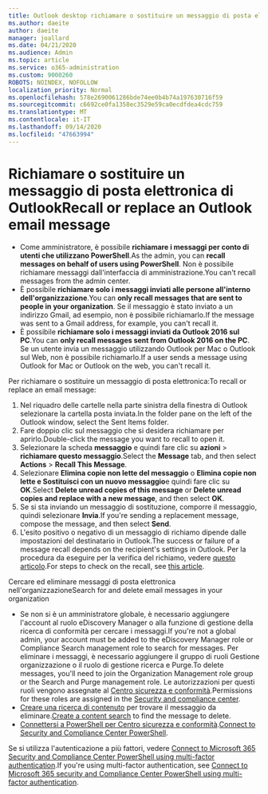 ```yaml
---
title: Outlook desktop richiamare o sostituire un messaggio di posta elettronica
ms.author: daeite
author: daeite
manager: joallard
ms.date: 04/21/2020
ms.audience: Admin
ms.topic: article
ms.service: o365-administration
ms.custom: 9000260
ROBOTS: NOINDEX, NOFOLLOW
localization_priority: Normal
ms.openlocfilehash: 578e2690061286bde74ee0b4b74a197630716f59
ms.sourcegitcommit: c6692ce0fa1358ec3529e59ca0ecdfdea4cdc759
ms.translationtype: MT
ms.contentlocale: it-IT
ms.lasthandoff: 09/14/2020
ms.locfileid: "47663994"
---
```

# <a name="recall-or-replace-an-outlook-email-message"></a><span data-ttu-id="c0c45-102">Richiamare o sostituire un messaggio di posta elettronica di Outlook</span><span class="sxs-lookup"><span data-stu-id="c0c45-102">Recall or replace an Outlook email message</span></span>

- <span data-ttu-id="c0c45-103">Come amministratore, è possibile **richiamare i messaggi per conto di utenti che utilizzano PowerShell**.</span><span class="sxs-lookup"><span data-stu-id="c0c45-103">As the admin, you can **recall messages on behalf of users using PowerShell**.</span></span> <span data-ttu-id="c0c45-104">Non è possibile richiamare messaggi dall'interfaccia di amministrazione.</span><span class="sxs-lookup"><span data-stu-id="c0c45-104">You can't recall messages from the admin center.</span></span>
- <span data-ttu-id="c0c45-105">È possibile **richiamare solo i messaggi inviati alle persone all'interno dell'organizzazione**.</span><span class="sxs-lookup"><span data-stu-id="c0c45-105">You can **only recall messages that are sent to people in your organization**.</span></span> <span data-ttu-id="c0c45-106">Se il messaggio è stato inviato a un indirizzo Gmail, ad esempio, non è possibile richiamarlo.</span><span class="sxs-lookup"><span data-stu-id="c0c45-106">If the message was sent to a Gmail address, for example, you can't recall it.</span></span>
- <span data-ttu-id="c0c45-107">È possibile **richiamare solo i messaggi inviati da Outlook 2016 sul PC**.</span><span class="sxs-lookup"><span data-stu-id="c0c45-107">You can **only recall messages sent from Outlook 2016 on the PC**.</span></span> <span data-ttu-id="c0c45-108">Se un utente invia un messaggio utilizzando Outlook per Mac o Outlook sul Web, non è possibile richiamarlo.</span><span class="sxs-lookup"><span data-stu-id="c0c45-108">If a user sends a message using Outlook for Mac or Outlook on the web, you can't recall it.</span></span>

<span data-ttu-id="c0c45-109">Per richiamare o sostituire un messaggio di posta elettronica:</span><span class="sxs-lookup"><span data-stu-id="c0c45-109">To recall or replace an email message:</span></span>

1. <span data-ttu-id="c0c45-110">Nel riquadro delle cartelle nella parte sinistra della finestra di Outlook selezionare la cartella posta inviata.</span><span class="sxs-lookup"><span data-stu-id="c0c45-110">In the folder pane on the left of the Outlook window, select the Sent Items folder.</span></span>
1. <span data-ttu-id="c0c45-111">Fare doppio clic sul messaggio che si desidera richiamare per aprirlo.</span><span class="sxs-lookup"><span data-stu-id="c0c45-111">Double-click the message you want to recall to open it.</span></span>
1. <span data-ttu-id="c0c45-112">Selezionare la scheda **messaggio** e quindi fare clic su **azioni**  >  **richiamare questo messaggio**.</span><span class="sxs-lookup"><span data-stu-id="c0c45-112">Select the **Message** tab, and then select **Actions** > **Recall This Message**.</span></span>
1. <span data-ttu-id="c0c45-113">Selezionare **Elimina copie non lette del messaggio** o **Elimina copie non lette e Sostituisci con un nuovo messaggio**e quindi fare clic su **OK**.</span><span class="sxs-lookup"><span data-stu-id="c0c45-113">Select **Delete unread copies of this message** or **Delete unread copies and replace with a new message**, and then select **OK**.</span></span>
1. <span data-ttu-id="c0c45-114">Se si sta inviando un messaggio di sostituzione, comporre il messaggio, quindi selezionare **Invia**.</span><span class="sxs-lookup"><span data-stu-id="c0c45-114">If you're sending a replacement message, compose the message, and then select **Send**.</span></span>
1. <span data-ttu-id="c0c45-115">L'esito positivo o negativo di un messaggio di richiamo dipende dalle impostazioni del destinatario in Outlook.</span><span class="sxs-lookup"><span data-stu-id="c0c45-115">The success or failure of a message recall depends on the recipient's settings in Outlook.</span></span> <span data-ttu-id="c0c45-116">Per la procedura da eseguire per la verifica del richiamo, vedere [questo articolo](https://support.office.com/article/35027f88-d655-4554-b4f8-6c0729a723a0).</span><span class="sxs-lookup"><span data-stu-id="c0c45-116">For steps to check on the recall, see [this article](https://support.office.com/article/35027f88-d655-4554-b4f8-6c0729a723a0).</span></span>

<span data-ttu-id="c0c45-117">Cercare ed eliminare messaggi di posta elettronica nell'organizzazione</span><span class="sxs-lookup"><span data-stu-id="c0c45-117">Search for and delete email messages in your organization</span></span>

- <span data-ttu-id="c0c45-118">Se non si è un amministratore globale, è necessario aggiungere l'account al ruolo eDiscovery Manager o alla funzione di gestione della ricerca di conformità per cercare i messaggi.</span><span class="sxs-lookup"><span data-stu-id="c0c45-118">If you're not a global admin, your account must be added to the eDiscovery Manager role or Compliance Search management role to search for messages.</span></span> <span data-ttu-id="c0c45-119">Per eliminare i messaggi, è necessario aggiungere il gruppo di ruoli Gestione organizzazione o il ruolo di gestione ricerca e Purge.</span><span class="sxs-lookup"><span data-stu-id="c0c45-119">To delete messages, you'll need to join the Organization Management role group or the Search and Purge management role.</span></span> <span data-ttu-id="c0c45-120">Le autorizzazioni per questi ruoli vengono assegnate al [Centro sicurezza e conformità](https://go.microsoft.com/fwlink/?linkid=2083731).</span><span class="sxs-lookup"><span data-stu-id="c0c45-120">Permissions for these roles are assigned in the [Security and compliance center](https://go.microsoft.com/fwlink/?linkid=2083731).</span></span>
- <span data-ttu-id="c0c45-121">[Creare una ricerca di contenuto](https://docs.microsoft.com/microsoft-365/compliance/content-search) per trovare il messaggio da eliminare.</span><span class="sxs-lookup"><span data-stu-id="c0c45-121">[Create a content search](https://docs.microsoft.com/microsoft-365/compliance/content-search) to find the message to delete.</span></span>
- <span data-ttu-id="c0c45-122">[Connettersi a PowerShell per Centro sicurezza e conformità](https://docs.microsoft.com/powershell/exchange/office-365-scc/connect-to-scc-powershell/connect-to-scc-powershell?view=exchange-ps).</span><span class="sxs-lookup"><span data-stu-id="c0c45-122">[Connect to Security and Compliance Center PowerShell](https://docs.microsoft.com/powershell/exchange/office-365-scc/connect-to-scc-powershell/connect-to-scc-powershell?view=exchange-ps).</span></span>

<span data-ttu-id="c0c45-123">Se si utilizza l'autenticazione a più fattori, vedere [Connect to Microsoft 365 Security and Compliance Center PowerShell using multi-factor authentication](https://docs.microsoft.com/powershell/exchange/office-365-scc/connect-to-scc-powershell/mfa-connect-to-scc-powershell?view=exchange-ps).</span><span class="sxs-lookup"><span data-stu-id="c0c45-123">If you're using multi-factor authentication, see [Connect to Microsoft 365 security and Compliance Center PowerShell using multi-factor authentication](https://docs.microsoft.com/powershell/exchange/office-365-scc/connect-to-scc-powershell/mfa-connect-to-scc-powershell?view=exchange-ps).</span></span>